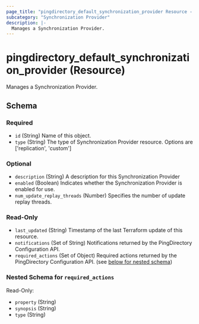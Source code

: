 ```yaml
---
page_title: "pingdirectory_default_synchronization_provider Resource - terraform-provider-pingdirectory"
subcategory: "Synchronization Provider"
description: |-
  Manages a Synchronization Provider.
---
```


# pingdirectory_default_synchronization_provider (Resource)

Manages a Synchronization Provider.



<!-- schema generated by tfplugindocs -->
## Schema

### Required

- `id` (String) Name of this object.
- `type` (String) The type of Synchronization Provider resource. Options are ['replication', 'custom']

### Optional

- `description` (String) A description for this Synchronization Provider
- `enabled` (Boolean) Indicates whether the Synchronization Provider is enabled for use.
- `num_update_replay_threads` (Number) Specifies the number of update replay threads.

### Read-Only

- `last_updated` (String) Timestamp of the last Terraform update of this resource.
- `notifications` (Set of String) Notifications returned by the PingDirectory Configuration API.
- `required_actions` (Set of Object) Required actions returned by the PingDirectory Configuration API. (see [below for nested schema](#nestedatt--required_actions))

<a id="nestedatt--required_actions"></a>
### Nested Schema for `required_actions`

Read-Only:

- `property` (String)
- `synopsis` (String)
- `type` (String)



